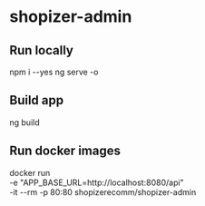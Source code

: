 # shopizer-admin

## Run locally

npm i --yes
ng serve -o

## Build app
ng build 

## Run docker images

docker run \
-e "APP_BASE_URL=http://localhost:8080/api" \
-it --rm -p 80:80 shopizerecomm/shopizer-admin

